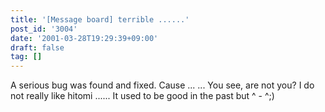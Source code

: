 ```yaml
---
title: '[Message board] terrible ......'
post_id: '3004'
date: '2001-03-28T19:29:39+09:00'
draft: false
tag: []
---
```


A serious bug was found and fixed. Cause ... ... You see, are not you? I do not really like hitomi ...... It used to be good in the past but ^ - ^;)
